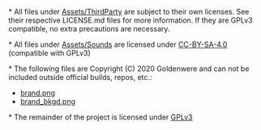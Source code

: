 \* All files under [Assets/ThirdParty](Assets/ThirdParty) are subject to their own licenses. See their respective LICENSE.md files for more information. If they are GPLv3 compatible, no extra precautions are necessary.

\* All files under [Assets/Sounds](Assets/Sounds) are licensed under [CC-BY-SA-4.0](License_CC-BY-SA-4.0.md) (compatible with GPLv3)

\* The following files are Copyright (C) 2020 Goldenwere and can not be included outside official builds, repos, etc.:
- [brand.png](Assets/Textures/Other/brand.png)
- [brand_bkgd.png](Assets/Textures/Other/brand_bkgd.png)

\* The remainder of the project is licensed under [GPLv3](License_GPLv3.md)
